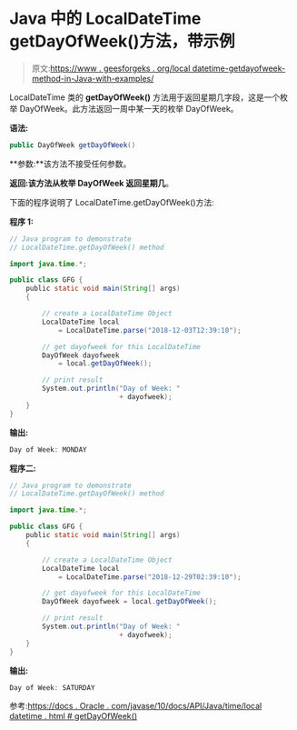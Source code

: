 # Java 中的 LocalDateTime getDayOfWeek()方法，带示例

> 原文:[https://www . geesforgeks . org/local datetime-getdayofweek-method-in-Java-with-examples/](https://www.geeksforgeeks.org/localdatetime-getdayofweek-method-in-java-with-examples/)

LocalDateTime 类的 **getDayOfWeek()** 方法用于返回星期几字段，这是一个枚举 DayOfWeek。此方法返回一周中某一天的枚举 DayOfWeek。

**语法:**

```java
public DayOfWeek getDayOfWeek()

```

**参数:**该方法不接受任何参数。

**返回:**该方法从枚举 DayOfWeek 返回**星期几**。

下面的程序说明了 LocalDateTime.getDayOfWeek()方法:

**程序 1:**

```java
// Java program to demonstrate
// LocalDateTime.getDayOfWeek() method

import java.time.*;

public class GFG {
    public static void main(String[] args)
    {

        // create a LocalDateTime Object
        LocalDateTime local
            = LocalDateTime.parse("2018-12-03T12:39:10");

        // get dayofweek for this LocalDateTime
        DayOfWeek dayofweek
            = local.getDayOfWeek();

        // print result
        System.out.println("Day of Week: "
                           + dayofweek);
    }
}
```

**输出:**

```java
Day of Week: MONDAY

```

**程序二:**

```java
// Java program to demonstrate
// LocalDateTime.getDayOfWeek() method

import java.time.*;

public class GFG {
    public static void main(String[] args)
    {

        // create a LocalDateTime Object
        LocalDateTime local
            = LocalDateTime.parse("2018-12-29T02:39:10");

        // get dayofweek for this LocalDateTime
        DayOfWeek dayofweek = local.getDayOfWeek();

        // print result
        System.out.println("Day of Week: "
                           + dayofweek);
    }
}
```

**输出:**

```java
Day of Week: SATURDAY

```

参考:[https://docs . Oracle . com/javase/10/docs/API/Java/time/local datetime . html # getDayOfWeek()](https://docs.oracle.com/javase/10/docs/api/java/time/LocalDateTime.html#getDayOfWeek())